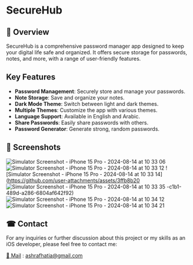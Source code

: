 # SecureHub

## 📜 Overview
SecureHub is a comprehensive password manager app designed to keep your digital life safe and organized. It offers secure storage for passwords, notes, and more, with a range of user-friendly features.

## Key Features

- **Password Management**: Securely store and manage your passwords.
- **Note Storage**: Save and organize your notes.
- **Dark Mode Theme**: Switch between light and dark themes.
- **Multiple Themes**: Customize the app with various themes.
- **Language Support**: Available in English and Arabic.
- **Share Passwords**: Easily share passwords with others.
- **Password Generator**: Generate strong, random passwords.

## 📱 Screenshots
![Simulator Screenshot - iPhone 15 Pro - 2024-08-14 at 10 33 06](https://github.com/user-attachments/assets/8cefe58f-5ccc-4e46-a3b3-e24408614419)
![Simulator Screenshot - iPhone 15 Pro - 2024-08-14 at 10 33 12](https://github.com/user-attachments/assets/c92f2c88-984e-45c4-977c-d0403e030d45)
![Simulator Screenshot - iPhone 15 Pro - 2024-08-14 at 10 33 14](https://github.com/user-attachments/assets/3ffb8b20
![Simulator Screenshot - iPhone 15 Pro - 2024-08-14 at 10 33 35](https://github.com/user-attachments/assets/57874513-82f8-4b83-805b-8b5f67909d96)
-c1b1-489d-a286-6804af642f92)
![Simulator Screenshot - iPhone 15 Pro - 2024-08-14 at 10 34 12](https://github.com/user-attachments/assets/434eb22f-4805-4218-9bb8-e278d1fcd7ad)
![Simulator Screenshot - iPhone 15 Pro - 2024-08-14 at 10 34 21](https://github.com/user-attachments/assets/f9584030-1b72-440b-a599-0aad89d20871)

##  ☎ Contact

For any inquiries or further discussion about this project or my skills as an iOS developer, please feel free to contact me:

[📧 Mail](mailto:ashrafhatia@gmail.com ) : ashrafhatia@gmail.com 
